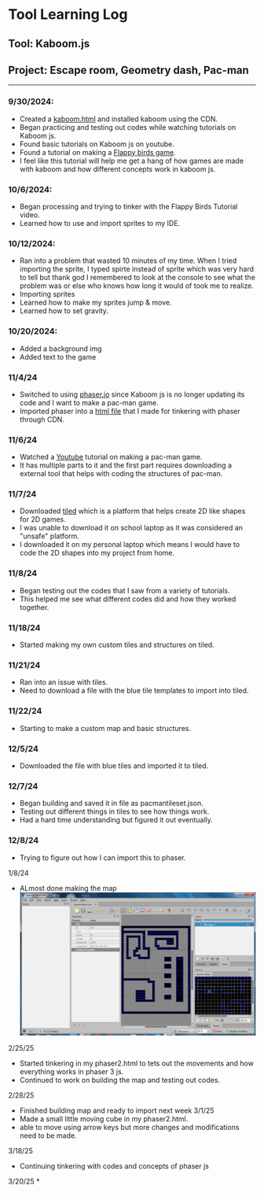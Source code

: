 # Tool Learning Log

## Tool: **Kaboom.js**

## Project: **Escape room, Geometry dash, Pac-man**

---
### 9/30/2024:
* Created a [kaboom.html](kaboom.html) and installed kaboom using the CDN.
* Began practicing and testing out codes while watching tutorials on Kaboom js.
* Found basic tutorials on Kaboom js on youtube.
* Found a tutorial on making a [Flappy birds game](https://www.youtube.com/watch?v=hgReGsh5xVU).
* I feel like this tutorial will help me get a hang of how games are made with kaboom and how different concepts work in kaboom js.
### 10/6/2024:
* Began processing and trying to tinker with the Flappy Birds Tutorial video.
* Learned how to use and import sprites to my IDE.

### 10/12/2024:
* Ran into a problem that wasted 10 minutes of my time. When I tried importing the sprite, I typed spirte instead of sprite which was very hard to tell but thank god I remembered to look at the console to see what the problem was or else who knows how long it would of took me to realize.
* Importing sprites
* Learned how to make my sprites jump & move.
* Learned how to set gravity.

### 10/20/2024:
* Added a background img
* Added text to the game

### 11/4/24
* Switched to using [phaser.io](https://phaser.io/) since Kaboom js is no longer updating its code and I want to make a pac-man game.
* Imported phaser into a [html file](phaser.html) that I made for tinkering with phaser through CDN.

### 11/6/24
* Watched a [Youtube](https://www.youtube.com/watch?v=Oix_2NqrdRQ) tutorial on making a pac-man game.
* It has multiple parts to it and the first part requires downloading a external tool that helps with coding the structures of pac-man.

### 11/7/24
* Downloaded [tiled](https://www.mapeditor.org/download.html) which is a platform that helps create 2D like shapes for 2D games.
* I was unable to download it on school laptop as it was considered an "unsafe" platform.
* I downloaded it on my personal laptop which means I would have to code the 2D shapes into my project from home.

### 11/8/24
* Began testing out the codes that I saw from a variety of tutorials.
* This helped me see what different codes did and how they worked together.

### 11/18/24
* Started making my own custom tiles and structures on tiled.

### 11/21/24
* Ran into an issue with tiles.
* Need to download a file with the blue tile templates to import into tiled.

### 11/22/24
* Starting to make a custom map and basic structures.

### 12/5/24
* Downloaded the file with blue tiles and imported it to tiled.

### 12/7/24
* Began building and saved it in file as pacmantileset.json.
* Testing out different things in tiles to see how things work.
* Had a hard time understanding but figured it out eventually.

### 12/8/24
* Trying to figure out how I can import this to phaser.

1/8/24
* ALmost done making the map
![alt text](image.png)

2/25/25
* Started tinkering in my phaser2.html to tets out the movements and how everything works in phaser 3 js.
* Continued to work on building the map and testing out codes.

2/28/25
* Finished building map and ready to import next week
3/1/25
* Made a small little moving cube in my phaser2.html.
* able to move using arrow keys but more changes and modifications need to be made.

3/18/25
* Continuing tinkering with codes and concepts of phaser js

3/20/25
* 


<!--
* Links you used today (websites, videos, etc)
* Things you tried, progress you made, etc
* Challenges, a-ha moments, etc
* Questions you still have
* What you're going to try next
-->
